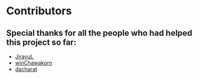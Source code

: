 # Contributors

## Special thanks for all the people who had helped this project so far:

* [JirayuL](https://github.com/JirayuL)
* [winChawakorn](http://github.com/winChawakorn)
* [dacharat](https://github.com/dacharat
)
